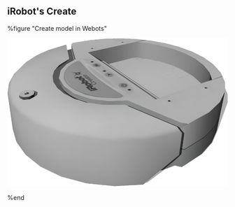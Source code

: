 ## iRobot's Create

%figure "Create model in Webots"

![model.png](images/robots/create/model.png)

%end
